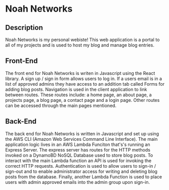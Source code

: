 # Noah Networks

## Description

Noah Networks is my personal webiste! This web application is a portal to all of my projects and is used to host my blog and manage blog entries.

## Front-End

The front end for Noah Networks is writen in Javascript using the React library. A sign up / sign in form allows users to log in. If a users email is in a list of approved admins they have access to an addition tab called Forms for adding blog posts. Navigation is used in the client application to link between routes. These routes include: a home page, an about page, a projects page, a blog page, a contact page and a login page. Other routes can be accessed through the main pages mentioned.

## Back-End

The back end for Noah Networks is written in Javascript and set up using the AWS CLI (Amazon Web Services Command Line Interface). The main application logic lives in an AWS Lambda Funciton that's's running an Express Server. The express server has routes for the HTTP methods invoked on a DynamoBD NoSQL Database used to store blog posts. To interact with the main Lambda function an API is used for invoking the correct HTTP requests. Authentication is used to allow users to sign-in / sign-out and to enable administrator access for writing and deleting blog posts from the database. Finally, another Lambda Function is used to place users with admin approved emails into the admin group upon sign-in.

